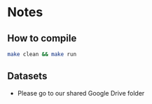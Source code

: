 # Notes

## How to compile
```bash
make clean && make run
```

## Datasets
- Please go to our shared Google Drive folder
